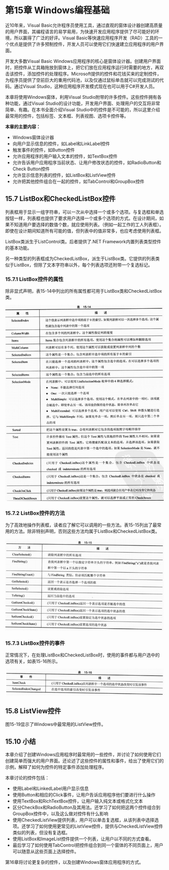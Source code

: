 # 第15章 Windows编程基础

近10年来，Visual Basic允许程序员使用工具，通过直观的窗体设计器创建高质量的用户界面，其编程语言的易学易用，为快速开发应用程序提供了尽可能好的环境，所以赢得了广泛的好评。Visual Basic等快速应用程序开发（RAD）工具的一个优点是提供了许多预制控件，开发人员可以使用它们快速建立应用程序的用户界面。

开发大多数Visual Basic Windows应用程序的核心是窗体设计器。创建用户界面时，把控件从工具箱拖放到窗体上，把它们放在应用程序运行时需要的地方，再双击该控件，添加控件的处理程序。Microsoft提供的控件和花钱买来的定制控件，为程序员提供了空前巨大的重用代码池，以及仅通过鼠标单击就可以完成测试的代码。通过Visual Studio，这种应用程序开发模式现在也可以用于C#开发人员。

本章将使用Windows窗体，利用Visual Studio附带的许多控件。这些控件拥有各种功能，通过Visual Studio的设计功能，开发用户界面、处理用户的交互将非常简单、有趣。在本书全面介绍Visual Studio中的控件是不可能的，所以这里介绍最常用的控件，包括标签、文本框、列表视图、选项卡控件等。

**本章的主要内容：**

* Windows窗体设计器
* 向用户显示信息的控件，如Label和LinkLabel控件
* 触发事件的控件，如Button控件
* 允许应用程序的用户输入文本的控件，如TextBox控件
* 允许告诉用户应用程序当前状态、让用户修改状态的控件，如RadioButton和Check Button控件
* 允许显示信息列表的控件，如ListBox和ListView控件
* 允许把其他控件组合在一起的控件，如TabControl和GroupBox控件

## 15.7 ListBox和CheckedListBox控件

列表框用于显示一组字符串，可以一次从中选择一个或多个选项。与复选框和单选按钮一样，列表框也提供了要求用户选择一个或多个选项的方式。在设计期间，如果不知道用户要选择的数值个数，就应使用列表。（例如一起工作的工人列表框）。即使在设计期间知道所有可能的值，但列表中的值非常多，也应考虑使用列表框。

ListBox类派生于ListControl类。后者提供了.NET Framework内置列表类型控件的基本功能。

另一种类型的列表框成为CheckedListBox，派生于ListBox类。它提供的列表类似于ListBox，但除了文本字符串以外，每个列表选项还附带一个复选标记。

### 15.7.1 ListBox控件的属性

除非显式声明，表15-14中列出的所有属性都可用于ListBox类和CheckedListBox类。

![1564711938785](assets/1564711938785.png)

### 15.7.2 ListBox控件的方法

为了高效地操作列表框，读者应了解它可以调用的一些方法。表15-15列出了最常用的方法。除非特别声明，否则这些方法均属于ListBox和CheckedListBox类。

![1564712021847](assets/1564712021847.png)

### 15.7.3 ListBox控件的事件

正常情况下，在处理ListBox和CheckedListBox时，使用的事件都与用户选中的选项有关，如表15-16所示。

![1564712079036](assets/1564712088572.png)

## 15.8 ListView控件

图15-19显示了Windows中最常用的ListView控件。

## 15.10 小结

本章介绍了创建Windows应用程序时最常用的一些控件，并讨论了如何使用它们创建简单而强大的用户界面。还论述了这些控件的属性和事件，给出了使用它们的示例，解释了如何为控件的特定事件添加处理程序。

本章讨论的控件包括：

* 使用Label和LinkedLabel用户显示信息
* 使用Button和相应的Click事件，让用户告诉应用程序他们要进行什么操作
* 使用TextBox和RichTextBox控件，让用户输入纯文本或格式化文本
* 区分CheckBox和RadioButton及其用法。还学习了如何把这两个控件组合到GroupBox控件中，以及这么做对控件有什么影响
* 使用CheckedListView提供列表，用户可以单击复选框，从该列表中选择选项。还学习了如何使用更常见的ListView控件，提供与CheckedListView控件类似的列表，但没有复选框。
* 使用ListBox和ImageList控件提供一个列表，让用户以不同的方式查看。
* 最后学习了如何使用TabControl把控件组合到同一个窗体的不同页面上，用户可以随意从这些页面上选择控件。

第16章将讨论更复杂的控件，以及创建Windows窗体应用程序的方式。

